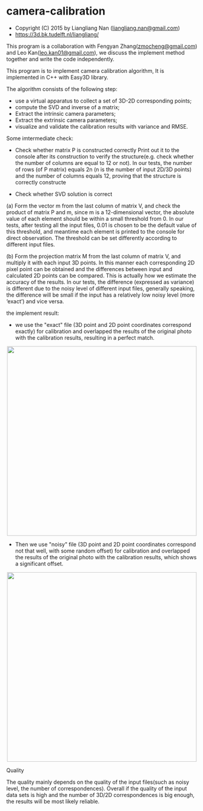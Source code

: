# camera-calibration

 * Copyright (C) 2015 by Liangliang Nan (liangliang.nan@gmail.com)
 * https://3d.bk.tudelft.nl/liangliang/
 
This program is a collaboration with Fengyan Zhang(zmocheng@gmail.com) and Leo Kan(leo.kan01@gmail.com), we discuss the implement method together and write the code independently.

This program is to implement camera calibration algorithm, It is implemented in C++ with Easy3D library.

The algorithm consists of the following step:
* use a virtual apparatus to collect a set of 3D-2D corresponding points;
* compute the SVD and inverse of a matrix;
* Extract the intrinsic camera parameters;
* Extract the extrinsic camera parameters;
* visualize and validate the calibration results with variance and RMSE.

Some imtermediate check:
* Check whether matrix P is constructed correctly
Print out it to the console after its construction to verify the structure(e.g. check whether the number of columns are equal to 12 or not). In our tests, the number of rows (of P matrix) equals 2n (n is the number of input 2D/3D points) and the number of columns equals 12, proving that the structure is correctly constructe

* Check whether SVD solution is correct

(a) Form the vector m from the last column of matrix V, and check the product of matrix P and m, since m is a 12-dimensional vector, the absolute value of each element should be within a small threshold from 0. In our tests, after testing all the input files, 0.01 is chosen to be the default value of this threshold, and meantime each element is printed to the console for direct observation. The threshold can be set differently according to different input files.

(b) Form the projection matrix M from the last column of matrix V, and multiply it with each input 3D points. In this manner each corresponding 2D pixel point can be obtained and the differences between input and calculated 2D points can be compared. This is actually how we estimate the accuracy of the results. In our tests, the difference (expressed as variance) is different due to the noisy level of different input files, generally speaking, the difference will be small if the input has a relatively low noisy level (more ‘exact’) and vice versa.


the implement result:

* we use the "exact" file (3D point and 2D point coordinates correspond exactly) for calibration and overlapped the results of the original photo with the calibration results, resulting in a perfect match.

<div align=center> <img src="https://user-images.githubusercontent.com/75926656/168442689-ea382420-8d05-4045-80cb-7886612eba7e.png" width="500"></div>

  
* Then we use "noisy" file (3D point and 2D point coordinates correspond not that well, with some random offset) for calibration and overlapped the results of the original photo with the calibration results, which shows a significant offset.
 
<div align=center> <img src="https://user-images.githubusercontent.com/75926656/168442953-5d329b97-ce3f-4685-9e45-9a6bff1a9dc7.png" width="500"></div>


Quality

The quality mainly depends on the quality of the input files(such as noisy level, the number of correspondences). Overall if the quality of the input data sets is high and the number of 3D/2D correspondences is big enough, the results will be most likely reliable.
